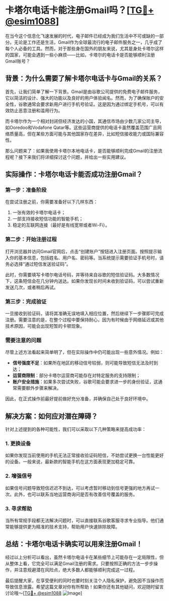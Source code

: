 # 卡塔尔电话卡能注册Gmail吗？[[TG💪+ @esim1088](https://t.me/s/esim1088)]

在当今这个信息化飞速发展的时代，电子邮件已经成为我们生活中不可或缺的一部分。无论是工作还是生活，Gmail作为全球最流行的电子邮件服务之一，几乎成了每个人必备的工具。然而，对于那些身在国外的朋友来说，尤其是身处卡塔尔这样的国家，可能会遇到一些小麻烦——比如，卡塔尔的电话卡是否能够顺利注册Gmail账号？

## 背景：为什么需要了解卡塔尔电话卡与Gmail的关系？

首先，让我们简单了解一下背景。Gmail是由谷歌公司提供的免费电子邮件服务，它以简洁的设计、强大的功能以及良好的用户体验闻名。然而，为了确保账户的安全性，谷歌通常会要求新用户进行手机号验证。这是因为通过绑定手机号，可以有效防止恶意注册和滥用行为。

而卡塔尔作为一个相对封闭但经济发达的小国，其通信市场由少数几家公司主导，如Ooredoo和Vodafone Qatar等。这些运营商提供的电话卡虽然覆盖范围广且网络质量高，但在某些方面可能与其他国家存在差异，比如短信接收能力或国际兼容性。

那么问题来了：如果我使用卡塔尔本地电话卡，是否能够顺利完成Gmail的注册流程呢？接下来我们将详细探讨这个问题，并给出一些实用建议。

## 实际操作：卡塔尔电话卡能否成功注册Gmail？

### 第一步：准备阶段

在尝试注册之前，你需要准备好以下几样东西：
1. 一张有效的卡塔尔电话卡；
2. 一部支持接收短信功能的智能手机；
3. 稳定的互联网连接（最好是有线宽带或者Wi-Fi）。

### 第二步：开始注册过程

打开浏览器并访问Gmail官网后，点击“创建账户”按钮进入注册页面。按照提示输入你的基本信息，包括姓名、用户名、密码等。当系统提示需要验证手机号时，请务必选择“通过短信发送验证码”。

此时，你需要填写卡塔尔电话号码，并等待来自谷歌的短信验证码。大多数情况下，这条短信会在几分钟内送达。如果你发现长时间未收到验证码，可以尝试重新发送几次，或者稍后再试。

### 第三步：完成验证

一旦接收到验证码，请将其准确无误地填入相应位置，然后继续下一步骤即可完成注册。需要注意的是，在整个过程中要保持耐心，因为有时候由于网络延迟或其他技术原因，可能会出现短暂的卡顿现象。

### 需要注意的问题

尽管上述方法看起来简单明了，但在实际操作中仍可能出现一些意外情况。例如：
- **信号强度不足**：如果所在地区的移动信号较弱，则可能导致短信无法及时到达；
- **运营商限制**：部分卡塔尔运营商可能存在对特定服务的支持限制；
- **账户安全措施**：如果多次尝试失败，谷歌可能会要求进一步的身份验证，这通常需要额外步骤来解决。

因此，在正式操作前最好提前做好充分准备，并确保自己处于良好环境中。

## 解决方案：如何应对潜在障碍？

针对上述提到的各种可能性，我们可以采取以下几种策略来提高成功率：

### 1. 更换设备
如果你发现当前使用的手机无法正常接收验证码短信，不妨尝试更换一台性能更好的设备。一般来说，最新款的智能手机在这方面表现更加稳定可靠。

### 2. 增强信号
如果信号问题导致短信迟迟不到达，可以考虑暂时移动到信号更强的地方再试一次。此外，也可以联系当地运营商询问是否有改善信号覆盖的服务。

### 3. 寻求帮助
当所有常规手段都无法解决问题时，可以直接联系谷歌客服寻求专业指导。他们通常能够提供更为精准的技术支持，帮助用户快速排除故障。

## 总结：卡塔尔电话卡确实可以用来注册Gmail！

经过以上分析可以看出，虽然卡塔尔电话卡在某些细节上可能存在一定局限性，但从整体上看，它完全可以满足Gmail注册的需求。只要按照正确的方法一步步操作，并注意规避潜在风险点，绝大多数人都能够顺利完成这一过程。

最后提醒大家，在享受便利的同时也要时刻关注个人隐私保护，避免因不当操作而导致信息泄露。希望这篇文章对你有所帮助！如果你还有其他疑问，欢迎随时留言讨论哦～[[TG💪+ @esim1088](https://t.me/s/esim1088) ![Image](https://i.postimg.cc/4NQfJmqS/Snipaste-2025-05-13-00-14-12.png)]